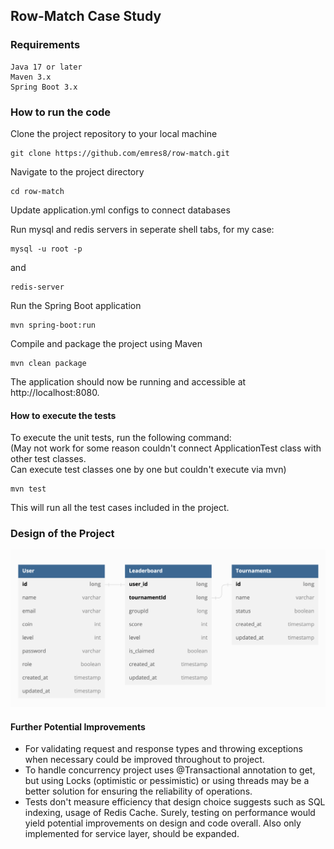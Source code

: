 ## Row-Match Case Study

### Requirements

    Java 17 or later
    Maven 3.x
    Spring Boot 3.x


### How to run the code
Clone the project repository to your local machine


```
git clone https://github.com/emres8/row-match.git
```


Navigate to the project directory


```
cd row-match
```

Update application.yml configs to connect databases

Run mysql and redis servers in seperate shell tabs, for my case:
```
mysql -u root -p
```

and
```
redis-server
```

Run the Spring Boot application
```
mvn spring-boot:run
```

Compile and package the project using Maven

```
mvn clean package
```

The application should now be running and accessible at http://localhost:8080. <br>
#### How to execute the tests

To execute the unit tests, run the following command: <br>
(May not work for some reason couldn't connect ApplicationTest class with other test classes. <br>
Can execute test classes one by one but couldn't execute via mvn)

```
mvn test
```

This will run all the test cases included in the project.

### Design of the Project

![Screenshot](dbdiagram.png)

#### Further Potential Improvements
* For validating request and response types and throwing exceptions when necessary could be improved throughout to project. 
* To handle concurrency project uses @Transactional annotation to get, but using Locks (optimistic or pessimistic) or using threads may be a better solution for ensuring the reliability of operations.
* Tests don't measure efficiency that design choice suggests such as SQL indexing, usage of Redis Cache. Surely, testing on performance would yield potential improvements on design and code overall. Also only implemented for service layer, should be expanded.


